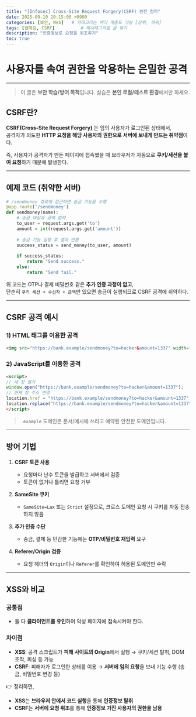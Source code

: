 ```yaml
---
title: "[Infosec] Cross-Site Request Forgery(CSRF) 완전 정리"
date: 2025-09-10 20:15:00 +0900
categories: [보안, Web]   # 카테고리는 여러 계층도 가능 [상위, 하위]
tags: [웹해킹, CSRF]          # 해시태그처럼 글 묶기
description: "인증정보로 요청을 위조하기"
toc: true
---
```


# 사용자를 속여 권한을 악용하는 은밀한 공격
---

> 이 글은 **보안 학습/방어 목적**입니다. 실습은 **본인 로컬/테스트 환경**에서만 하세요.

## CSRF란?

**CSRF(Cross-Site Request Forgery)** 는 임의 사용자가 로그인된 상태에서,  
공격자가 의도한 **HTTP 요청을 해당 사용자의 권한으로 서버에 보내게 만드는 취약점**이다.

즉, 사용자가 공격자가 만든 페이지에 접속했을 때 브라우저가 자동으로 **쿠키/세션을 붙여 요청**하기 때문에 발생한다.

---

## 예제 코드 (취약한 서버)

```python
# /sendmoney 경로에 접근하면 송금 기능을 수행
@app.route('/sendmoney')
def sendmoney(name):
    # 송금 대상과 금액 입력
    to_user = request.args.get('to')
    amount = int(request.args.get('amount'))
    
    # 송금 기능 실행 후 결과 반환
    success_status = send_money(to_user, amount)
    
    if success_status:
        return "Send success."
    else:
        return "Send fail."
```

위 코드는 OTP나 결제 비밀번호 같은 **추가 인증 과정이 없고**,  
단순히 `쿠키 세션 + 수신자 + 금액`만 있으면 송금이 실행되므로 CSRF 공격에 취약하다.

---

## CSRF 공격 예시

### 1) HTML 태그를 이용한 공격
```html
<img src="https://bank.example/sendmoney?to=hacker&amount=1337" width="0" height="0">
```

### 2) JavaScript를 이용한 공격
```html
<script>
// 새 창 열기
window.open("https://bank.example/sendmoney?to=hacker&amount=1337");
// 현재 창 주소 변경
location.href = "https://bank.example/sendmoney?to=hacker&amount=1337";
location.replace("https://bank.example/sendmoney?to=hacker&amount=1337");
</script>
```

> `.example` 도메인은 문서/예시에 쓰라고 예약된 안전한 도메인입니다.

---

## 방어 기법

1. **CSRF 토큰 사용**  
   - 요청마다 난수 토큰을 발급하고 서버에서 검증  
   - 토큰이 없거나 틀리면 요청 거부

2. **SameSite 쿠키**  
   - `SameSite=Lax` 또는 `Strict` 설정으로, 크로스 도메인 요청 시 쿠키를 자동 전송하지 않음

3. **추가 인증 수단**  
   - 송금, 결제 등 민감한 기능에는 **OTP/비밀번호 재입력** 요구

4. **Referer/Origin 검증**  
   - 요청 헤더의 `Origin`이나 `Referer`를 확인하여 허용된 도메인만 수락

---

## XSS와 비교

### 공통점
- 둘 다 **클라이언트를 유인**하여 악성 페이지에 접속시켜야 한다.

### 차이점
- **XSS**: 공격 스크립트가 **피해 사이트의 Origin**에서 실행 → 쿠키/세션 탈취, DOM 조작, 피싱 등 가능  
- **CSRF**: 피해자가 로그인한 상태를 이용 → **서버에 임의 요청**을 보내 기능 수행 (송금, 비밀번호 변경 등)  

👉 정리하면,  
- **XSS**는 **브라우저 안에서 코드 실행**을 통해 **인증정보 탈취**  
- **CSRF**는 **서버에 요청 위조**를 통해 **인증정보 가진 사용자의 권한을 남용**
